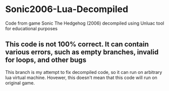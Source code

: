 # Sonic2006-Lua-Decompiled
Code from game Sonic The Hedgehog (2006) decompiled using Unluac tool for educational purposes

This code is not 100% correct.
It can contain various errors, such as empty branches, invalid for loops, and other bugs
---
This branch is my attempt to fix decompiled code, so it can run on arbitrary lua virtual machine. Hovewer, this doesn't mean that this code will run on original game.
